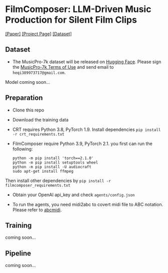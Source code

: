 # FilmComposer: LLM-Driven Music Production for Silent Film Clips

[[Paper]](https://arxiv.org/abs/2503.08147) [[Project Page]](https://apple-jun.github.io/FilmComposer.github.io/) [[Dataset]](https://huggingface.co/datasets/apple-jun/MusicPro-7k)

## Dataset
* The MusicPro-7k dataset will be released on [Hugging Face](https://huggingface.co/datasets/apple-jun/MusicPro-7k). Please sign the [MusicPro-7k Terms of Use](./MusicPro-7k_Terms_of_Use.pdf) and send email to `heqi389973717@gmail.com`.

Model coming soon...

## Preparation

* Clone this repo

* Download the training data

* CRT requires Python 3.8, PyTorch 1.9. Install dependencies `pip install -r crt_requirements.txt`

* FilmComposer require Python 3.9, PyTorch 2.1. you first can run the following:
    ```shell
    python -m pip install 'torch==2.1.0'
    python -m pip install setuptools wheel
    python -m pip install -U audiocraft
    sudo apt-get install ffmpeg
    ```
Then install other dependencies by `pip install -r filmcomposer_requirements.txt`

* Obtain your OpenAI api_key and check `agents/config.json`

* To run the agents, you need midi2abc to covert midi file to ABC notation. Please refer to [abcmidi](https://github.com/xlvector/abcmidi).

## Training
coming soon...

## Pipeline
coming soon...
